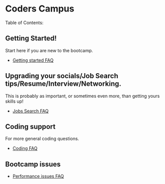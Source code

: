 # Coders Campus

Table of Contents:

## Getting Started!
Start here if you are new to the bootcamp.
- [Getting started FAQ](FAQ/GETTING_STARTED_FAQ.md)

## Upgrading your socials/Job Search tips/Resume/Interview/Networking.
This is probably as important, or sometimes even more, than getting yours skills up!
- [Jobs Search FAQ](FAQ/SOCIAL_FAQ.md)

## Coding support

For more general coding questions.
- [Coding FAQ](FAQ/CODING_SUPPORT_FAQ.md)

## Bootcamp issues

- [Performance issues FAQ](FAQ/BOOTCAMP_ISSUES.md) 
